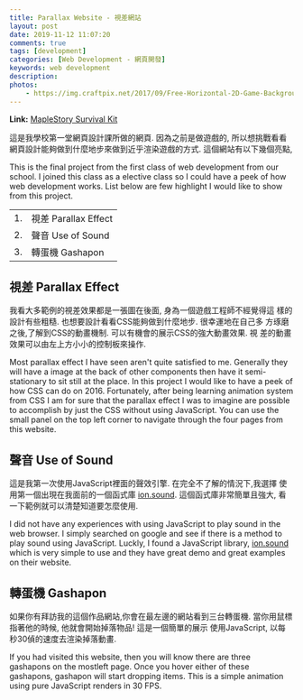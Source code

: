 ```yaml
---
title: Parallax Website - 視差網站
layout: post
date: 2019-11-12 11:07:20
comments: true
tags: [development]
categories: [Web Development - 網頁開發]
keywords: web development
description: 
photos:
	- https://img.craftpix.net/2017/09/Free-Horizontal-2D-Game-Backgrounds-4.jpg
---
```


**Link:** [MapleStory Survival Kit](http://www.jcs-profile.com/public/AAU/wnm249/m15/wnm249_final/)

這是我學校第一堂網頁設計課所做的網頁. 因為之前是做遊戲的, 所以想挑戰看看
網頁設計能夠做到什麼地步來做到近乎渲染遊戲的方式. 這個網站有以下幾個亮點,

This is the final project from the first class of web development from our 
school. I joined this class as a elective class so I could have a peek of how 
web development works. List below are few highlight I would like to show from 
this project.

<!-- more -->

<table>
  <tr>
    <td>1.</td>
    <td>視差 Parallax Effect</td>
  </tr>
  <tr>
    <td>2.</td>
    <td>聲音 Use of Sound</td>
  </tr>
  <tr>
    <td>3.</td>
    <td>轉蛋機 Gashapon</td>
  </tr>
</table>


## 視差 Parallax Effect

我看大多範例的視差效果都是一張圖在後面, 身為一個遊戲工程師不經覺得這
樣的設計有些粗糙. 也想要設計看看CSS能夠做到什麼地步. 很幸運地在自己多
方琢磨之後,了解到CSS的動畫機制. 可以有機會的展示CSS的強大動畫效果. 視
差的動畫效果可以由左上方小小的控制板來操作.

Most parallax effect I have seen aren't quite satisfied to me. Generally they 
will have a image at the back of other components then have it semi-stationary 
to sit still at the place. In this project I would like to have a peek of how 
CSS can do on 2016. Fortunately, after being learning animation system from 
CSS I am for sure that the parallax effect I was to imagine are possible to 
accomplish by just the CSS without using JavaScript. You can use the small 
panel on the top left corner to navigate through the four pages from this website.

## 聲音 Use of Sound

這是我第一次使用JavaScript裡面的聲效引擎. 在完全不了解的情況下,我選擇
使用第一個出現在我面前的一個函式庫
[ion.sound](https://github.com/IonDen/ion.sound).
這個函式庫非常簡單且強大, 看一下範例就可以清楚知道要怎麼使用.

I did not have any experiences with using JavaScript to play sound in the 
web browser. I simply searched on google and see if there is a method to 
play sound using JavaScript. Luckly, I found a JavaScript library, 
[ion.sound](https://github.com/IonDen/ion.sound) 
which is very simple to use and they have great demo and great examples on 
their website.


## 轉蛋機 Gashapon

如果你有拜訪我的這個作品網站,你會在最左邊的網站看到三台轉蛋機. 
當你用鼠標指著他的時候, 他就會開始掉落物品! 這是一個簡單的展示
使用JavaScript, 以每秒30偵的速度去渲染掉落動畫.
  
If you had visited this website, then you will know there are three 
gashapons on the mostleft page. Once you hover either of these gashapons, 
gashapon will start dropping items. This is a simple animation using pure 
JavaScript renders in 30 FPS.
